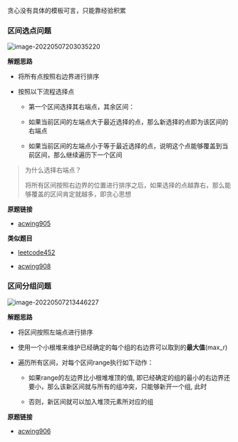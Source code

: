 贪心没有具体的模板可言，只能靠经验积累



### **区间选点问题**

![image-20220507203035220](https://cdn.jsdelivr.net/gh/liver0377/images@main/img/image-20220507203035220.png)



**解题思路**

- 将所有点按照右边界进行排序

- 按照以下流程选择点

  - 第一个区间选择其右端点，其余区间：

  - 如果当前区间的左端点大于最近选择的点，那么新选择的点即为该区间的右端点
  - 如果当前区间的左端点小于等于最近选择的点，说明这个点能够覆盖到当前区间，那么继续遍历下一个区间

> 为什么选择右端点？
>
> 将所有区间按照右边界的位置进行排序之后，如果选择的点越靠右，那么能够覆盖的区间肯定就越多，即贪心思想

**原题链接**

- [acwing905](https://www.acwing.com/problem/content/907/)

**类似题目**

- [leetcode452](https://leetcode-cn.com/problems/minimum-number-of-arrows-to-burst-balloons/)

- [acwing908](https://www.acwing.com/problem/content/910/)



### 区间分组问题

![image-20220507213446227](https://cdn.jsdelivr.net/gh/liver0377/images@main/img/image-20220507213446227.png)



**解题思路**

- 将区间按照左端点进行排序

- 使用一个小根堆来维护已经确定的每个组的右边界可以取到的**最大值**(max_r)

- 遍历所有区间，对每个区间range执行如下动作：

  - 如果range的左边界比小根堆堆顶的值, 即已经确定的组的最小的右边界还要小，那么该新区间就与所有的组冲突，只能够新开一个组, 此时

  - 否则，新区间就可以加入堆顶元素所对应的组



**原题链接**

- [acwing906](https://www.acwing.com/problem/content/908/)



